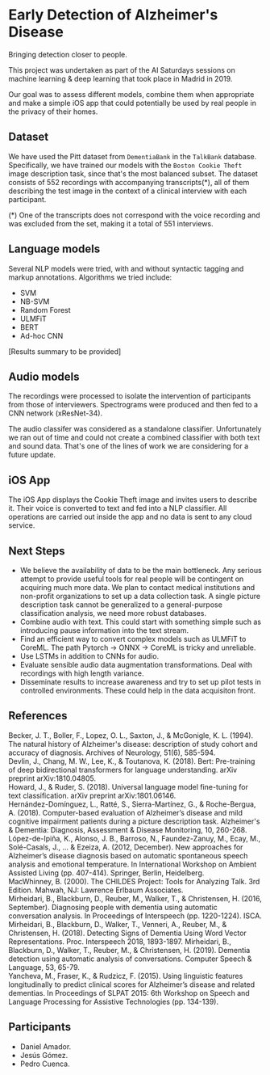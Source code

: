 # Early Detection of Alzheimer's Disease

Bringing detection closer to people.

This project was undertaken as part of the AI Saturdays sessions on machine learning & deep learning that took place in Madrid in 2019.

Our goal was to assess different models, combine them when appropriate and make a simple iOS app that could potentially be used by real people in the privacy of their homes.

## Dataset

We have used the Pitt dataset from `DementiaBank` in the `TalkBank` database. Specifically, we have trained our models with the `Boston Cookie Theft` image description task, since that's the most balanced subset.  The dataset consists of 552 recordings with accompanying transcripts(*), all of them describing the test image in the context of a clinical interview with each participant.

(*) One of the transcripts does not correspond with the voice recording and was excluded from the set, making it a total of 551 interviews.

## Language models

Several NLP models were tried, with and without syntactic tagging and markup annotations. Algorithms we tried include:

- SVM
- NB-SVM
- Random Forest
- ULMFiT
- BERT
- Ad-hoc CNN

[Results summary to be provided]

## Audio models

The recordings were processed to isolate the intervention of participants from those of interviewers. Spectrograms were produced and then fed to a CNN network (xResNet-34).

The audio classifer was considered as a standalone classifier. Unfortunately we ran out of time and could not create a combined classifier with both text and sound data. That's one of the lines of work we are considering for a future update.

## iOS App

The iOS App displays the Cookie Theft image and invites users to describe it. Their voice is converted to text and fed into a NLP classifier. All operations are carried out inside the app and no data is sent to any cloud service.

## Next Steps

- We believe the availability of data to be the main bottleneck. Any serious attempt to provide useful tools for real people will be contingent on acquiring much more data. We plan to contact medical institutions and non-profit organizations to set up a data collection task. A single picture description task cannot be generalized to a general-purpose classification analysis, we need more robust databases.
- Combine audio with text. This could start with something simple such as introducing pause information into the text stream.
- Find an efficient way to convert complex models such as ULMFiT to CoreML. The path Pytorch -> ONNX -> CoreML is tricky and unreliable.
- Use LSTMs in addition to CNNs for audio.
- Evaluate sensible audio data augmentation transformations. Deal with recordings with high length variance.
- Disseminate results to increase awareness and try to set up pilot tests in controlled environments. These could help in the data acquisiton front.    

## References

Becker, J. T., Boller, F., Lopez, O. L., Saxton, J., & McGonigle, K. L. (1994). The natural history of Alzheimer's disease: description of study cohort and accuracy of diagnosis. Archives of Neurology, 51(6), 585-594.    
Devlin, J., Chang, M. W., Lee, K., & Toutanova, K. (2018). Bert: Pre-training of deep bidirectional transformers for language understanding. arXiv    preprint arXiv:1810.04805.    
Howard, J., & Ruder, S. (2018). Universal language model fine-tuning for text classification. arXiv preprint arXiv:1801.06146.    
Hernández-Domínguez, L., Ratté, S., Sierra-Martínez, G., & Roche-Bergua, A. (2018). Computer-based evaluation of Alzheimer’s disease and mild cognitive impairment patients during a picture description task. Alzheimer's & Dementia: Diagnosis, Assessment & Disease Monitoring, 10, 260-268.     
López-de-Ipiña, K., Alonso, J. B., Barroso, N., Faundez-Zanuy, M., Ecay, M., Solé-Casals, J., ... & Ezeiza, A. (2012, December). New approaches for Alzheimer’s disease diagnosis based on automatic spontaneous speech analysis and emotional temperature. In International Workshop on Ambient Assisted Living (pp. 407-414). Springer, Berlin, Heidelberg.    
MacWhinney, B. (2000). The CHILDES Project: Tools for Analyzing Talk. 3rd Edition. Mahwah, NJ: Lawrence Erlbaum Associates.    
Mirheidari, B., Blackburn, D., Reuber, M., Walker, T., & Christensen, H. (2016, September). Diagnosing people with dementia using automatic conversation analysis. In Proceedings of Interspeech (pp. 1220-1224). ISCA.    
Mirheidari, B., Blackburn, D., Walker, T., Venneri, A., Reuber, M., & Christensen, H. (2018). Detecting Signs of Dementia Using Word Vector Representations. Proc. Interspeech 2018, 1893-1897.
Mirheidari, B., Blackburn, D., Walker, T., Reuber, M., & Christensen, H. (2019). Dementia detection using automatic analysis of conversations. Computer Speech & Language, 53, 65-79.    
Yancheva, M., Fraser, K., & Rudzicz, F. (2015). Using linguistic features longitudinally to predict clinical scores for Alzheimer’s disease and related dementias. In Proceedings of SLPAT 2015: 6th Workshop on Speech and Language Processing for Assistive Technologies (pp. 134-139).    


## Participants

- Daniel Amador.
- Jesús Gómez.
- Pedro Cuenca.

